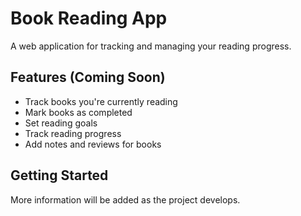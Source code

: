 # Book Reading App

A web application for tracking and managing your reading progress.

## Features (Coming Soon)
- Track books you're currently reading
- Mark books as completed
- Set reading goals
- Track reading progress
- Add notes and reviews for books

## Getting Started
More information will be added as the project develops. 